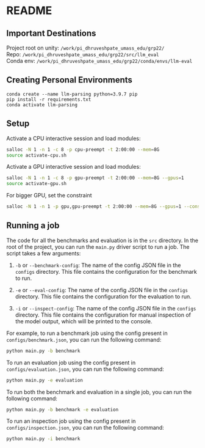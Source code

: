 # README

## Important Destinations
Project root on unity: `/work/pi_dhruveshpate_umass_edu/grp22/` <br />
Repo: `/work/pi_dhruveshpate_umass_edu/grp22/src/llm_eval` <br />
Conda env: `/work/pi_dhruveshpate_umass_edu/grp22/conda/envs/llm-eval` <br />

## Creating Personal Environments
`conda create --name llm-parsing python=3.9.7 pip` <br />
`pip install -r requirements.txt` <br />
`conda activate llm-parsing` <br />

## Setup

Activate a CPU interactive session and load modules:

```bash
salloc -N 1 -n 1 -c 8 -p cpu-preempt -t 2:00:00 --mem=8G
source activate-cpu.sh
```

Activate a GPU interactive session and load modules:

```bash
salloc -N 1 -n 1 -c 8 -p gpu-preempt -t 2:00:00 --mem=8G --gpus=1
source activate-gpu.sh
```

For bigger GPU, set the constraint

```bash
salloc -N 1 -n 1 -p gpu,gpu-preempt -t 2:00:00 --mem=8G --gpus=1 --constraint="[a100|m40|rtx8000]"
```

## Running a job

The code for all the benchmarks and evaluation is in the `src` directory. In the root of the project, you can run the `main.py` driver script to run a job. The script takes a few arguments:

1. `-b` or `--benchmark-config`: The name of the config JSON file in the `configs` directory. This file contains the configuration for the benchmark to run.

2. `-e` or `--eval-config`: The name of the config JSON file in the `configs` directory. This file contains the configuration for the evaluation to run.

3. `-i` or `--inspect-config`: The name of the config JSON file in the `configs` directory. This file contains the configuration for manual inspection of the model output, which will be printed to the console.

For example, to run a benchmark job using the config present in `configs/benchmark.json`, you can run the following command:

```bash
python main.py -b benchmark
```

To run an evaluation job using the config present in `configs/evaluation.json`, you can run the following command:

```bash
python main.py -e evaluation
```

To run both the benchmark and evaluation in a single job, you can run the following command:

```bash
python main.py -b benchmark -e evaluation
```

To run an inspection job using the config present in `configs/inspection.json`, you can run the following command:

```bash
python main.py -i benchmark
```
